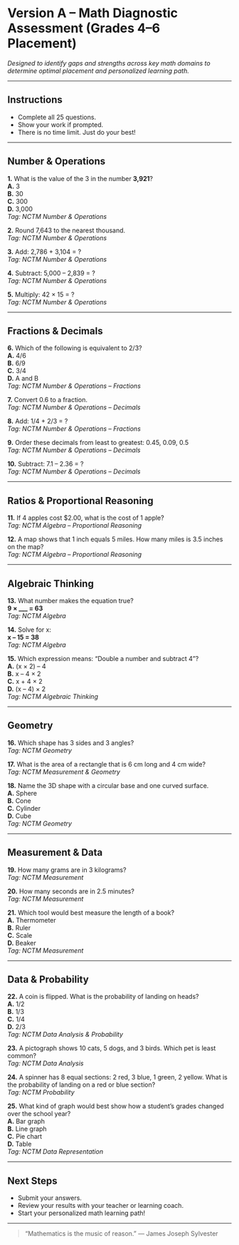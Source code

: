 # Version A – Math Diagnostic Assessment (Grades 4–6 Placement)

_Designed to identify gaps and strengths across key math domains to determine optimal placement and personalized learning path._

---

## Instructions

- Complete all 25 questions.
- Show your work if prompted.
- There is no time limit. Just do your best!

---

## Number & Operations

**1.** What is the value of the 3 in the number **3,921**?  
**A.** 3  
**B.** 30  
**C.** 300  
**D.** 3,000  
_Tag: NCTM Number & Operations_

**2.** Round 7,643 to the nearest thousand.  
_Tag: NCTM Number & Operations_

**3.** Add: 2,786 + 3,104 = ?  
_Tag: NCTM Number & Operations_

**4.** Subtract: 5,000 – 2,839 = ?  
_Tag: NCTM Number & Operations_

**5.** Multiply: 42 × 15 = ?  
_Tag: NCTM Number & Operations_

---

## Fractions & Decimals

**6.** Which of the following is equivalent to 2/3?  
**A.** 4/6  
**B.** 6/9  
**C.** 3/4  
**D.** A and B  
_Tag: NCTM Number & Operations – Fractions_

**7.** Convert 0.6 to a fraction.  
_Tag: NCTM Number & Operations – Decimals_

**8.** Add: 1/4 + 2/3 = ?  
_Tag: NCTM Number & Operations – Fractions_

**9.** Order these decimals from least to greatest: 0.45, 0.09, 0.5  
_Tag: NCTM Number & Operations – Decimals_

**10.** Subtract: 7.1 – 2.36 = ?  
_Tag: NCTM Number & Operations – Decimals_

---

## Ratios & Proportional Reasoning

**11.** If 4 apples cost $2.00, what is the cost of 1 apple?  
_Tag: NCTM Algebra – Proportional Reasoning_

**12.** A map shows that 1 inch equals 5 miles. How many miles is 3.5 inches on the map?  
_Tag: NCTM Algebra – Proportional Reasoning_

---

## Algebraic Thinking

**13.** What number makes the equation true?  
**9 × ___ = 63**  
_Tag: NCTM Algebra_

**14.** Solve for x:  
**x – 15 = 38**  
_Tag: NCTM Algebra_

**15.** Which expression means: “Double a number and subtract 4”?  
**A.** (x × 2) – 4  
**B.** x – 4 × 2  
**C.** x + 4 × 2  
**D.** (x – 4) × 2  
_Tag: NCTM Algebraic Thinking_

---

## Geometry

**16.** Which shape has 3 sides and 3 angles?  
_Tag: NCTM Geometry_

**17.** What is the area of a rectangle that is 6 cm long and 4 cm wide?  
_Tag: NCTM Measurement & Geometry_

**18.** Name the 3D shape with a circular base and one curved surface.  
**A.** Sphere  
**B.** Cone  
**C.** Cylinder  
**D.** Cube  
_Tag: NCTM Geometry_

---

## Measurement & Data

**19.** How many grams are in 3 kilograms?  
_Tag: NCTM Measurement_

**20.** How many seconds are in 2.5 minutes?  
_Tag: NCTM Measurement_

**21.** Which tool would best measure the length of a book?  
**A.** Thermometer  
**B.** Ruler  
**C.** Scale  
**D.** Beaker  
_Tag: NCTM Measurement_

---

## Data & Probability

**22.** A coin is flipped. What is the probability of landing on heads?  
**A.** 1/2  
**B.** 1/3  
**C.** 1/4  
**D.** 2/3  
_Tag: NCTM Data Analysis & Probability_

**23.** A pictograph shows 10 cats, 5 dogs, and 3 birds. Which pet is least common?  
_Tag: NCTM Data Analysis_

**24.** A spinner has 8 equal sections: 2 red, 3 blue, 1 green, 2 yellow. What is the probability of landing on a red or blue section?  
_Tag: NCTM Probability_

**25.** What kind of graph would best show how a student’s grades changed over the school year?  
**A.** Bar graph  
**B.** Line graph  
**C.** Pie chart  
**D.** Table  
_Tag: NCTM Data Representation_

---

## Next Steps
- Submit your answers.
- Review your results with your teacher or learning coach.
- Start your personalized math learning path!

---

> “Mathematics is the music of reason.” — James Joseph Sylvester

